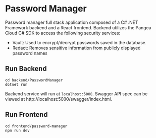 # Password Manager

Password manager full stack application composed of a C# .NET Framework backend and a React frontend.
Backend utilizes the Pangea Cloud C# SDK to access
the following security services:

- Vault: Used to encrypt/decrypt passwords saved in the database.
- Redact: Removes sensitive information from publicly displayed password names

## Run Backend

```
cd backend/PasswordManager
dotnet run
```

Backend service will run at `localhost:5000`.
Swagger API spec can be viewed at http://localhost:5000/swagger/index.html.

## Run Frontend

```
cd frontend/password-manager
npm run dev
```
